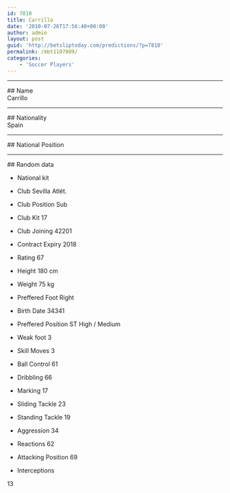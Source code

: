 ```yaml
---
id: 7810
title: Carrillo
date: '2010-07-26T17:56:40+00:00'
author: admin
layout: post
guid: 'http://betsliptoday.com/predictions/?p=7810'
permalink: /mbt1107809/
categories:
    - 'Soccer Players'
---
```


- - - - - -

\## Name  
 Carrillo

- - - - - -

\## Nationality  
 Spain

- - - - - -

\## National Position

- - - - - -

\## Random data

- National kit
- Club
 Sevilla Atlét.

- Club Position
 Sub

- Club Kit
 17

- Club Joining
 42201

- Contract Expiry
 2018

- Rating
 67

- Height
 180 cm

- Weight
 75 kg

- Preffered Foot
 Right

- Birth Date
 34341

- Preffered Position
 ST High / Medium

- Weak foot
 3

- Skill Moves
 3

- Ball Control
 61

- Dribbling
 66

- Marking
 17

- Sliding Tackle
 23

- Standing Tackle
 19

- Aggression
 34

- Reactions
 62

- Attacking Position
 69

- Interceptions

 13